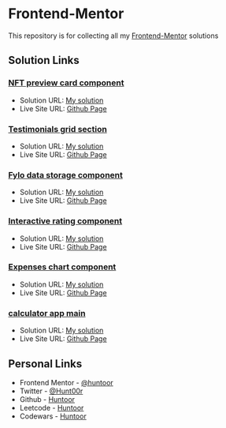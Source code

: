 # Frontend-Mentor

This repository is for collecting all my [Frontend-Mentor](https://www.frontendmentor.io/) solutions


## Solution Links

### [NFT preview card component](https://www.frontendmentor.io/challenges/nft-preview-card-component-SbdUL_w0U)
- Solution URL: [My solution](https://github.com/huntoor/Frontend-Mentor/tree/main/nft-preview-card-component-main)
- Live Site URL: [Github Page](https://huntoor.github.io/Frontend-Mentor/nft-preview-card-component-main)

### [Testimonials grid section](https://www.frontendmentor.io/challenges/testimonials-grid-section-Nnw6J7Un7)
- Solution URL: [My solution](https://github.com/huntoor/Frontend-Mentor/tree/main/testimonials-grid-section-main)
- Live Site URL: [Github Page](https://huntoor.github.io/Frontend-Mentor/testimonials-grid-section-main)

### [Fylo data storage component](https://www.frontendmentor.io/challenges/fylo-data-storage-component-1dZPRbV5n)
- Solution URL: [My solution](https://github.com/huntoor/Frontend-Mentor/tree/main/fylo-data-storage-component-master)
- Live Site URL: [Github Page](https://huntoor.github.io/Frontend-Mentor/fylo-data-storage-component-master)

### [Interactive rating component](https://www.frontendmentor.io/challenges/interactive-rating-component-koxpeBUmI)
- Solution URL: [My solution](https://github.com/huntoor/Frontend-Mentor/tree/main/interactive-rating-component-main)
- Live Site URL: [Github Page](https://huntoor.github.io/Frontend-Mentor/interactive-rating-component-main)

### [Expenses chart component](https://www.frontendmentor.io/challenges/expenses-chart-component-e7yJBUdjwt/hub/expenses-chart-component-Jh3PopaI7z)
- Solution URL: [My solution](https://github.com/huntoor/Frontend-Mentor/tree/main/expenses-chart-component-main)
- Live Site URL: [Github Page](https://huntoor.github.io/Frontend-Mentor/expenses-chart-component-main)

### [calculator app main](https://www.frontendmentor.io/challenges/calculator-app-9lteq5N29)
- Solution URL: [My solution](https://github.com/huntoor/Frontend-Mentor/tree/main/calculator-app-main)
- Live Site URL: [Github Page](https://huntoor.github.io/Frontend-Mentor/calculator-app-main)


## Personal Links

- Frontend Mentor - [@huntoor](https://www.frontendmentor.io/profile/huntoor)
- Twitter - [@Hunt00r](https://twitter.com/Hunt00r)
- Github - [Huntoor](https://github.com/huntoor)
- Leetcode - [Huntoor](https://leetcode.com/huntoor)
- Codewars - [Huntoor](https://www.codewars.com/users/huntoor)
